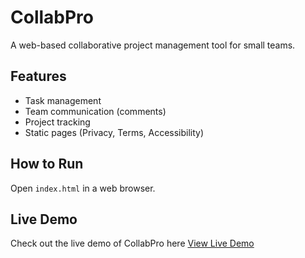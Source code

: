# CollabPro
A web-based collaborative project management tool for small teams.

## Features
- Task management
- Team communication (comments)
- Project tracking
- Static pages (Privacy, Terms, Accessibility)

## How to Run
Open `index.html` in a web browser.
## Live Demo

Check out the live demo of CollabPro here
[View Live Demo](http://127.0.0.1:5500/index.html)

